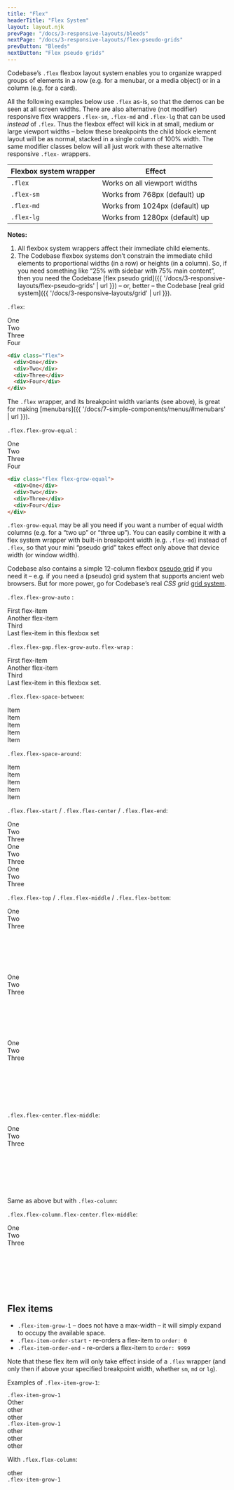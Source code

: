 ```yaml
---
title: "Flex"
headerTitle: "Flex System"
layout: layout.njk
prevPage: "/docs/3-responsive-layouts/bleeds"
nextPage: "/docs/3-responsive-layouts/flex-pseudo-grids"
prevButton: "Bleeds"
nextButton: "Flex pseudo grids"
---
```


<p class="t-lg t-thin">Codebase’s <code>.flex</code> flexbox layout system enables you to organize wrapped groups of elements in a row (e.g. for a menubar, or a media object) or in a column (e.g. for a card).</p>

All the following examples below use `.flex` as-is, so that the demos can be seen at all screen widths. There are also alternative (not modifier) responsive flex wrappers `.flex-sm`, `.flex-md` and `.flex-lg` that can be used _instead_ of `.flex`. Thus the flexbox effect will kick in at small, medium or large viewport widths – below these breakpoints the child block element layout will be as normal, stacked in a single column of 100% width. The same modifier classes below will all just work with these alternative responsive `.flex-` wrappers.

<table class="table">
  <thead>
    <tr>
      <th>Flexbox system wrapper</th>
      <th>Effect</th>
    </tr>
  </thead>
  <tbody>
    <tr>
      <td><code>.flex</code></td>
      <td>Works on all viewport widths</td>
    </tr>
    <tr>
      <td><code>.flex-sm</code></td>
      <td>Works from 768px (default) up</td>
    </tr>
    <tr>
      <td><code>.flex-md</code></td>
      <td>Works from 1024px (default) up</td>
    </tr>
    <tr>
      <td><code>.flex-lg</code></td>
      <td>Works from 1280px (default) up</td>
    </tr>
  </tbody>
</table>

**Notes:**

1. All flexbox system wrappers affect their immediate child elements.
2. The Codebase flexbox systems don’t constrain the immediate child elements to proportional widths (in a row) or heights (in a column). So, if you need something like “25% with sidebar with 75% main content”, then you need the Codebase [flex pseudo grid]({{ '/docs/3-responsive-layouts/flex-pseudo-grids' | url }}) – or, better – the Codebase [real grid system]({{ '/docs/3-responsive-layouts/grid' | url }}).

`.flex`:

<div class="flex mb-3">
  <div class="rounded p-2 bg-color-secondary t-color-ui-text">One</div>
  <div class="rounded p-2 bg-color-secondary t-color-ui-text">Two</div>
  <div class="rounded p-2 bg-color-secondary t-color-ui-text">Three</div>
  <div class="rounded p-2 bg-color-secondary t-color-ui-text">Four</div>
</div>

```html
<div class="flex">
  <div>One</div>
  <div>Two</div>
  <div>Three</div>
  <div>Four</div>
</div>
```

The `.flex` wrapper, and its breakpoint width variants (see above), is great for making [menubars]({{ '/docs/7-simple-components/menus/#menubars' | url }}).

`.flex.flex-grow-equal` :

<div class="flex flex-grow-equal mb-3">
  <div class="rounded p-2 bg-color-secondary t-color-ui-text">One</div>
  <div class="rounded p-2 bg-color-secondary t-color-ui-text">Two</div>
  <div class="rounded p-2 bg-color-secondary t-color-ui-text">Three</div>
  <div class="rounded p-2 bg-color-secondary t-color-ui-text">Four</div>
</div>

```html
<div class="flex flex-grow-equal">
  <div>One</div>
  <div>Two</div>
  <div>Three</div>
  <div>Four</div>
</div>
```

`.flex-grow-equal` may be all you need if you want a number of equal width columns (e.g. for a “two up” or “three up”). You can easily combine it with  a flex system wrapper with built-in breakpoint width (e.g. `.flex-md`) instead of `.flex`, so that your mini “pseudo grid” takes effect only above that device width (or window width).

<p class="panel-responsive bl-heavy b-color-secondary bg-color-secondary-alt">Codebase also contains a simple 12-column flexbox <a href="#flex-pseudo-grids">pseudo grid</a> if you need it – e.g. if you need a (pseudo) grid system that supports ancient web browsers. But for more power, go for Codebase’s real <em>CSS grid</em> <a href="{{ '/docs/3-responsive-layouts/grid' | url }}">grid system</a>.</p>


`.flex.flex-grow-auto` :

<div class="flex flex-grow-auto mb-3">
  <div class="rounded p-2 bg-color-secondary t-color-ui-text">First flex-item</div>
  <div class="rounded p-2 bg-color-secondary t-color-ui-text">Another flex-item</div>
  <div class="rounded p-2 bg-color-secondary t-color-ui-text">Third</div>
  <div class="rounded p-2 bg-color-secondary t-color-ui-text">Last flex-item in this flexbox set</div>
</div>

`.flex.flex-gap.flex-grow-auto.flex-wrap` :

<div class="flex flex-gap flex-grow-auto flex-wrap mb-3">
  <div class="rounded p-2 bg-color-secondary t-color-ui-text">First flex-item</div>
  <div class="rounded p-2 bg-color-secondary t-color-ui-text">Another flex-item</div>
  <div class="rounded p-2 bg-color-secondary t-color-ui-text">Third</div>
  <div class="rounded p-2 bg-color-secondary t-color-ui-text">Last flex-item in this flexbox set.</div>
</div>

`.flex.flex-space-between`:

<div class="flex flex-space-between mb-3">
  <div class="rounded p-2 bg-color-secondary t-color-ui-text">Item</div>
  <div class="rounded p-2 bg-color-secondary t-color-ui-text">Item</div>
  <div class="rounded p-2 bg-color-secondary t-color-ui-text">Item</div>
  <div class="rounded p-2 bg-color-secondary t-color-ui-text">Item</div>
  <div class="rounded p-2 bg-color-secondary t-color-ui-text">Item</div>
</div>

`.flex.flex-space-around`:

<div class="flex flex-space-around mb-3">
  <div class="rounded p-2 bg-color-secondary t-color-ui-text">Item</div>
  <div class="rounded p-2 bg-color-secondary t-color-ui-text">Item</div>
  <div class="rounded p-2 bg-color-secondary t-color-ui-text">Item</div>
  <div class="rounded p-2 bg-color-secondary t-color-ui-text">Item</div>
  <div class="rounded p-2 bg-color-secondary t-color-ui-text">Item</div>
</div>

`.flex.flex-start` / `.flex.flex-center` / `.flex.flex-end`:

<div class="flex flex-start mb-3 b-thick">
  <div class="rounded p-2 bg-color-secondary t-color-ui-text">One</div>
  <div class="rounded p-2 bg-color-secondary t-color-ui-text">Two</div>
  <div class="rounded p-2 bg-color-secondary t-color-ui-text">Three</div>
</div>

<div class="flex flex-center mb-3 b-thick">
  <div class="rounded p-2 bg-color-secondary t-color-ui-text">One</div>
  <div class="rounded p-2 bg-color-secondary t-color-ui-text">Two</div>
  <div class="rounded p-2 bg-color-secondary t-color-ui-text">Three</div>
</div>

<div class="flex flex-end mb-3 b-thick">
  <div class="rounded p-2 bg-color-secondary t-color-ui-text">One</div>
  <div class="rounded p-2 bg-color-secondary t-color-ui-text">Two</div>
  <div class="rounded p-2 bg-color-secondary t-color-ui-text">Three</div>
</div>

`.flex.flex-top` / `.flex.flex-middle` / `.flex.flex-bottom`:

<div class="flex flex-top b-thick mb-3" style="height: 150px">
  <div class="rounded p-2 bg-color-secondary t-color-ui-text">One</div>
  <div class="rounded p-2 bg-color-secondary t-color-ui-text">Two</div>
  <div class="rounded p-2 bg-color-secondary t-color-ui-text">Three</div>
</div>

<div class="flex flex-middle mb-3 b-thick" style="height: 150px">
  <div class="rounded p-2 bg-color-secondary t-color-ui-text">One</div>
  <div class="rounded p-2 bg-color-secondary t-color-ui-text">Two</div>
  <div class="rounded p-2 bg-color-secondary t-color-ui-text">Three</div>
</div>

<div class="flex flex-bottom mb-3 b-thick" style="height: 150px">
  <div class="rounded p-2 bg-color-secondary t-color-ui-text">One</div>
  <div class="rounded p-2 bg-color-secondary t-color-ui-text">Two</div>
  <div class="rounded p-2 bg-color-secondary t-color-ui-text">Three</div>
</div>

`.flex.flex-center.flex-middle`:

<div class="flex flex-center flex-middle b-thick mb-3" style="height: 150px">
  <div class="rounded p-2 bg-color-secondary t-color-ui-text">One</div>
  <div class="rounded p-2 bg-color-secondary t-color-ui-text">Two</div>
  <div class="rounded p-2 bg-color-secondary t-color-ui-text">Three</div>
</div>

Same as above but with `.flex-column`:

`.flex.flex-column.flex-center.flex-middle`:

<div class="flex flex-column flex-center flex-middle b-thick mb-3" style="height: 150px">
  <div class="rounded p-2 bg-color-secondary t-color-ui-text">One</div>
  <div class="rounded p-2 bg-color-secondary t-color-ui-text">Two</div>
  <div class="rounded p-2 bg-color-secondary t-color-ui-text">Three</div>
</div>

## Flex items

* `.flex-item-grow-1` – does not have a max-width – it will simply expand to occupy the available space.
* `.flex-item-order-start` - re-orders a flex-item to `order: 0`
* `.flex-item-order-end` - re-orders a flex-item to `order: 9999`

Note that these flex item will only take effect inside of a `.flex` wrapper (and only then if above your specified breakpoint width, whether `sm`, `md` or `lg`).

Examples of `.flex-item-grow-1`:

<div class="flex b-thick mb-3">
  <div class="flex-item-grow-1 rounded p-2 bg-color-secondary t-color-ui-text"><code>.flex-item-grow-1</code></div>
  <div class="rounded p-2 bg-color-secondary t-color-ui-text">Other</div>
</div>

<div class="flex b-thick mb-3">
  <div class="rounded p-2 bg-color-secondary t-color-ui-text">other</div>
  <div class="rounded p-2 bg-color-secondary t-color-ui-text">other</div>
  <div class="flex-item-grow-1 rounded p-2 bg-color-secondary t-color-ui-text"><code>.flex-item-grow-1</code></div>
  <div class="rounded p-2 bg-color-secondary t-color-ui-text">other</div>
  <div class="rounded p-2 bg-color-secondary t-color-ui-text">other</div>
  <div class="rounded p-2 bg-color-secondary t-color-ui-text">other</div>
</div>

With `.flex.flex-column`:

<div class="flex flex-column b-thick mb-3" style="height: 250px">
  <div class="rounded p-2 bg-color-secondary t-color-ui-text">other</div>
  <div class="flex-item-grow-1 rounded p-2 bg-color-secondary t-color-ui-text"><code>.flex-item-grow-1</code></div>
</div>